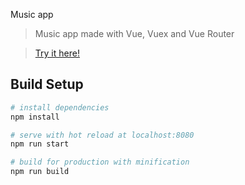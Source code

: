 Music app

> Music app made with Vue, Vuex and Vue Router

> [Try it here!](https://brugarolas.github.io/bruga-music/)

## Build Setup

``` bash
# install dependencies
npm install

# serve with hot reload at localhost:8080
npm run start

# build for production with minification
npm run build
```
